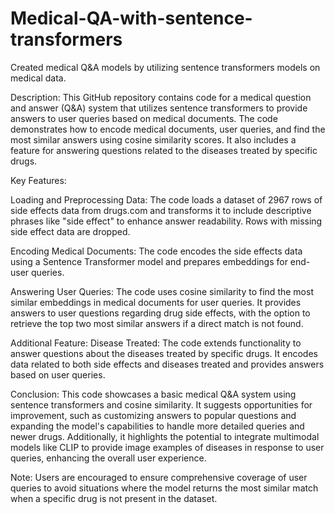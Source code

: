 # Medical-QA-with-sentence-transformers
Created medical Q&A models by utilizing sentence transformers models on medical data.

Description:
This GitHub repository contains code for a medical question and answer (Q&A) system that utilizes sentence transformers to provide answers to user queries based on medical documents. The code demonstrates how to encode medical documents, user queries, and find the most similar answers using cosine similarity scores. It also includes a feature for answering questions related to the diseases treated by specific drugs.

Key Features:

Loading and Preprocessing Data: The code loads a dataset of 2967 rows of side effects data from drugs.com and transforms it to include descriptive phrases like "side effect" to enhance answer readability. Rows with missing side effect data are dropped.

Encoding Medical Documents: The code encodes the side effects data using a Sentence Transformer model and prepares embeddings for end-user queries.

Answering User Queries: The code uses cosine similarity to find the most similar embeddings in medical documents for user queries. It provides answers to user questions regarding drug side effects, with the option to retrieve the top two most similar answers if a direct match is not found.

Additional Feature: Disease Treated: The code extends functionality to answer questions about the diseases treated by specific drugs. It encodes data related to both side effects and diseases treated and provides answers based on user queries.

Conclusion:
This code showcases a basic medical Q&A system using sentence transformers and cosine similarity. It suggests opportunities for improvement, such as customizing answers to popular questions and expanding the model's capabilities to handle more detailed queries and newer drugs. Additionally, it highlights the potential to integrate multimodal models like CLIP to provide image examples of diseases in response to user queries, enhancing the overall user experience.

Note: Users are encouraged to ensure comprehensive coverage of user queries to avoid situations where the model returns the most similar match when a specific drug is not present in the dataset.
